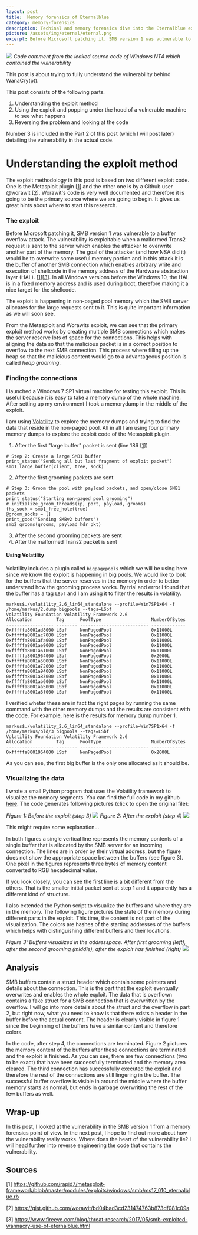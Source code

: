```yaml
---
layout: post
title:  Memory forensics of Eternalblue
category: memory-forensics
description: Techinal and memory forensics dive into the Eternalblue exploit that uses SMB v1 vulnerability.
picture: /assets/img/eternal/eternal.png
excerpt: Before Microsoft patching it, SMB version 1 was vulnerable to a buffer overflow attack. The vulnerability is exploitable when a malformed Trans2 request is sent to the server which enables the attacker to overwrite another part of the memory.
---
```

![]({{site.baseurl}}/assets/img/eternal/eternal.png)
_Code comment from the leaked source code of Windows NT4 which contained the vulnerability_

This post is about trying to fully understand the vulnerability behind WanaCry(pt).

This post consists of the following parts.

1. Understanding the exploit method
2. Using the exploit and popping under the hood of a vulnerable machine to see what happens
3. Reversing the problem and looking at the code

Number 3 is included in the Part 2 of this post (which I will post later) detailing the vulnerability in the actual code.

# Understanding the exploit method

The exploit methodology in this post is based on two different exploit code. One
is the Metasploit plugin [[1](#sources)] and the other one is by a Github user @worawit [[2](#sources)]. Worawit's code is very well documented and therefore it is going to be the primary source where we are going to begin. It gives us great hints about where to start this research.

### The exploit

Before Microsoft patching it, SMB version 1 was vulnerable to a buffer overflow attack. The vulnerability is exploitable when a malformed Trans2 request is sent to the server which enables the attacker to overwrite another part of the memory. The goal of the attacker (and how NSA did it) would be to overwrite some useful memory portion and in this attack it is the buffer of another SMB connection which enables arbitrary write and execution of shellcode in the memory address of the Hardware abstraction layer (HAL). [[1](#sources)][[3](#sources)]. In all Windows versions before the Windows 10, the HAL is in a fixed memory address and is used during boot, therefore making it a nice target for the shellcode.

The exploit is happening in non-paged pool memory which the SMB server allocates for the large requests sent to it. This is quite important information as we will soon see.

From the Metasploit and Worawits exploit, we can see that the primary exploit method works by creating multiple SMB connections which makes the server reserve lots of space for the connections. This helps with aligning the data so that the malicious packet is in a correct position to overflow to the next SMB connection. This process where filling up the heap so that the malicious content would go to a advantageous position is called _heap grooming_.

### Finding the connections

I launched a Windows 7 SP1 virtual machine for testing this exploit. This is useful because it is easy to take a memory dump of the whole machine. After setting up my environment I took a memorydump in the middle of the exploit.

I am using [Volatility](http://www.volatilityfoundation.org/) to explore the memory dumps and trying to find the data that reside in the non-paged pool. All in all I am using four primary memory dumps to explore the exploit code of the Metasploit plugin.

1. After the first "large buffer" packet is sent (line 186 [[1](#sources)])

```
# Step 2: Create a large SMB1 buffer
print_status("Sending all but last fragment of exploit packet")
smb1_large_buffer(client, tree, sock)
```
2. After the first grooming packets are sent

```
# Step 3: Groom the pool with payload packets, and open/close SMB1 packets
print_status("Starting non-paged pool grooming")
# initialize_groom_threads(ip, port, payload, grooms)
fhs_sock = smb1_free_hole(true)
@groom_socks = []
print_good("Sending SMBv2 buffers")
smb2_grooms(grooms, payload_hdr_pkt)
```
3. After the second grooming packets are sent
4. After the malformed Trans2 packet is sent

#### Using Volatility

Volatility includes a plugin called `bigpagepools` which we will be using here since we know the exploit is happening in big pools. We would like to look for the buffers that the server reserves in the memory in order to better understand how the grooming process works. By trial and error I found that the buffer has a tag `LSbf` and I am using it to filter the results in volatility.

```
markus$./volatility_2.6_lin64_standalone --profile=Win7SP1x64 -f /home/markus/2.dump bigpools --tags=LSbf
Volatility Foundation Volatility Framework 2.6
Allocation         Tag      PoolType                   NumberOfBytes
------------------ -------- -------------------------- -------------
0xfffffa8001ad8000 LSbf     NonPagedPool               0x11000L
0xfffffa8001ac7000 LSbf     NonPagedPool               0x11000L
0xfffffa8001afa000 LSbf     NonPagedPool               0x11000L
0xfffffa8001ae9000 LSbf     NonPagedPool               0x11000L
0xfffffa8001a61000 LSbf     NonPagedPool               0x11000L
0xfffffa8001964000 LSbf     NonPagedPool               0x2000L
0xfffffa8001a50000 LSbf     NonPagedPool               0x11000L
0xfffffa8001a72000 LSbf     NonPagedPool               0x11000L
0xfffffa8001a94000 LSbf     NonPagedPool               0x11000L
0xfffffa8001a83000 LSbf     NonPagedPool               0x11000L
0xfffffa8001ab6000 LSbf     NonPagedPool               0x11000L
0xfffffa8001aa5000 LSbf     NonPagedPool               0x11000L
0xfffffa8001a3f000 LSbf     NonPagedPool               0x11000L
```

I verified wheter these are in fact the right pages by running the same command with the other memory dumps and the results are consistent with the code. For example, here is the results for memory dump number 1.

```
markus$./volatility_2.6_lin64_standalone --profile=Win7SP1x64 -f /home/markus/old/3 bigpools --tags=LSbf
Volatility Foundation Volatility Framework 2.6
Allocation         Tag      PoolType                   NumberOfBytes
------------------ -------- -------------------------- -------------
0xfffffa8001964000 LSbf     NonPagedPool               0x2000L
```
As you can see, the first big buffer is the only one allocated as it should be.

### Visualizing the data

I wrote a small Python program that uses the Volatility framework to visualize the memory segments. You can find the full code in my github [here](https://gist.github.com/markusleh/9909454f19bb053458dd05dfe5e5e449). The code generates following pictures (click to open the original file):

_Figure 1: Before the exploit (step 3)_
[![]({{site.baseurl}}/assets/img/eternal/before.png)](/assets/img/eternal/content_3_before.svg)
_Figure 2: After the exploit (step 4)_
[![]({{site.baseurl}}/assets/img/eternal/after.png)](/assets/img/eternal/content_4_after.svg)

This might require some explanation...

In both figures a single vertical line represents the memory contents of a single buffer that is allocated by the SMB server for an incoming connection. The lines are in order by their virtual address, but the figure does not show the appropriate space between the buffers (see figure 3). One pixel in the figures represents three bytes of memory content converted to RGB hexadecimal value.

If you look closely, you can see the first line is a bit different from the others. That is the smaller initial packet sent at step 1 and it apparently has a different kind of structure.

I also extended the Python script to visualize the buffers and where they are in the memory. The following figure pictures the state of the memory during different parts in the exploit. This time, the content is not part of the visualization. The colors are hashes of the starting addresses of the buffers which helps with distinguishing different buffers and their locations.   

_Figure 3: Buffers visualized in the addresspace. After first grooming (left), after the second grooming (middle), after the exploit has finished (right)_
[![]({{site.baseurl}}/assets/img/eternal/buffers.png)](/assets/img/eternal/buffers.png)


## Analysis

SMB buffers contain a struct header which contain some pointers and details about the connection. This is the part that the exploit eventually overwrites and enables the whole exploit. The data that is overflown contains a fake struct for a SMB connection that is overwritten by the overflow. I will go into more details about the struct and the overflow in part 2, but right now, what you need to know is that there exists a header in the buffer before the actual content. The header is clearly visible in figure 1 since the beginning of the buffers have a similar content and therefore colors.

In the code, after step 4, the connections are terminated. Figure 2 pictures the memory content of the buffers after these connections are terminated and the exploit is finished. As you can see, there are few connections (two to be exact) that have been successfully terminated and the memory area cleared. The third connection has successfully executed the exploit and therefore the rest of the connections are still lingering in the buffer. The successful buffer overflow is visible in around the middle where the buffer memory starts as normal, but ends in garbage overwriting the rest of the few buffers as well.

## Wrap-up

In this post, I looked at the vulnerability in the SMB version 1 from a memory forensics point of view. In the next post, I hope to find out more about how the vulnerability really works. Where does the heart of the vulnerability lie? I will head further into reverse engineering the code that contains the vulnerability.

## Sources
[1] https://github.com/rapid7/metasploit-framework/blob/master/modules/exploits/windows/smb/ms17_010_eternalblue.rb

[2] https://gist.github.com/worawit/bd04bad3cd231474763b873df081c09a

[3] https://www.fireeye.com/blog/threat-research/2017/05/smb-exploited-wannacry-use-of-eternalblue.html
